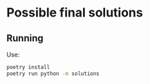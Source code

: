 # Possible final solutions

## Running
Use:
```sh
poetry install
poetry run python -m solutions
```
